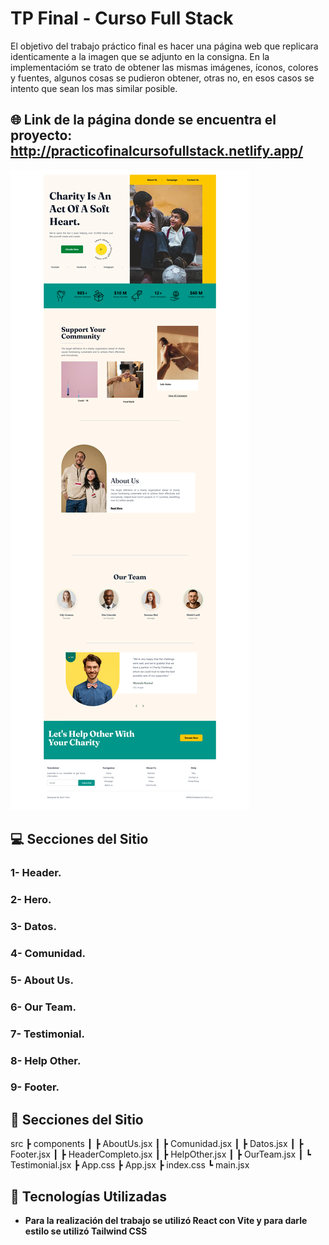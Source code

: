 # TP Final - Curso Full Stack

El objetivo del trabajo práctico final es hacer una página web que replicara identicamente a la imagen que se adjunto en la consigna.
En la implementacióm se trato de obtener las mismas imágenes, íconos, colores y fuentes, algunos cosas se pudieron obtener, otras no, en esos casos se intento que sean los mas similar posible.
## 🌐 Link de la página donde se encuentra el proyecto: http://practicofinalcursofullstack.netlify.app/

![Imagen proyecto](https://github.com/PanchoPereyra/TP_Final/blob/main/public/imagenes/Imagen_proyecto_completo.png)

## 💻 Secciones del Sitio

### 1- Header.
### 2- Hero.
### 3- Datos.
### 4- Comunidad.
### 5- About Us.
### 6- Our Team.
### 7- Testimonial.
### 8- Help Other.
### 9- Footer.

## 📁 Secciones del Sitio
src
 ┣ components
 ┃ ┣ AboutUs.jsx
 ┃ ┣ Comunidad.jsx
 ┃ ┣ Datos.jsx
 ┃ ┣ Footer.jsx
 ┃ ┣ HeaderCompleto.jsx
 ┃ ┣ HelpOther.jsx
 ┃ ┣ OurTeam.jsx
 ┃ ┗ Testimonial.jsx
 ┣ App.css
 ┣ App.jsx
 ┣ index.css
 ┗ main.jsx

## 📌 Tecnologías Utilizadas

- **Para la realización del trabajo se utilizó React con Vite y para darle estilo se utilizó Tailwind CSS**

